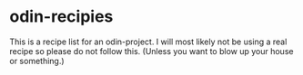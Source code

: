 # odin-recipies

This is a recipe list for an odin-project. I will most likely not be using a real recipe so please do not follow this. (Unless you want to blow up your house or something.)